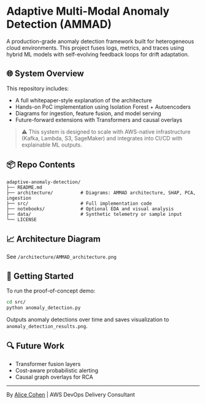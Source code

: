 # Adaptive Multi-Modal Anomaly Detection (AMMAD)

A production-grade anomaly detection framework built for heterogeneous cloud environments. This project fuses logs, metrics, and traces using hybrid ML models with self-evolving feedback loops for drift adaptation.

## 🌐 System Overview

This repository includes:
- A full whitepaper-style explanation of the architecture
- Hands-on PoC implementation using Isolation Forest + Autoencoders
- Diagrams for ingestion, feature fusion, and model serving
- Future-forward extensions with Transformers and causal overlays

> ⚠️ This system is designed to scale with AWS-native infrastructure (Kafka, Lambda, S3, SageMaker) and integrates into CI/CD with explainable ML outputs.

## 📦 Repo Contents

```
adaptive-anomaly-detection/
├── README.md
├── architecture/          # Diagrams: AMMAD architecture, SHAP, PCA, ingestion
├── src/                   # Full implementation code
├── notebooks/             # Optional EDA and visual analysis
├── data/                  # Synthetic telemetry or sample input
└── LICENSE
```

## 📈 Architecture Diagram

See `/architecture/AMMAD_architecture.png`

## 🚀 Getting Started

To run the proof-of-concept demo:

```bash
cd src/
python anomaly_detection.py
```

Outputs anomaly detections over time and saves visualization to `anomaly_detection_results.png`.

## 🔍 Future Work

- Transformer fusion layers
- Cost-aware probabilistic alerting
- Causal graph overlays for RCA

---

By [Alice Cohen](https://github.com/aliceco01) | AWS DevOps Delivery Consultant
